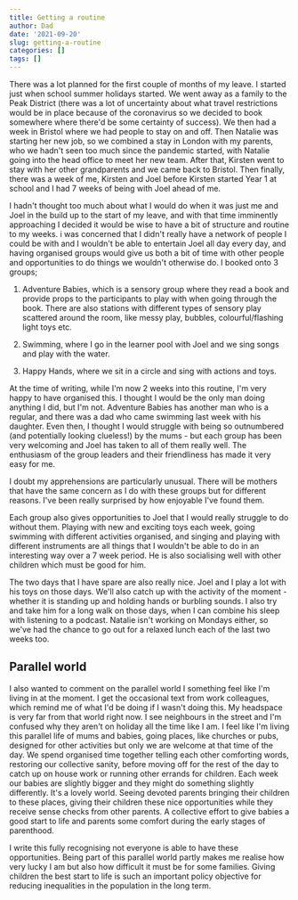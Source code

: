 ```yaml
---
title: Getting a routine
author: Dad
date: '2021-09-20'
slug: getting-a-routine
categories: []
tags: []
---
```


There was a lot planned for the first couple of months of my leave. I started just when school summer holidays started. We went away as a family to the Peak District (there was a lot of uncertainty about what travel restrictions would be in place because of the coronavirus so we decided to book somewhere where there'd be some certainty of success). We then had a week in Bristol where we had people to stay on and off. Then Natalie was starting her new job, so we combined a stay in London with my parents, who we hadn't seen too much since the pandemic started, with Natalie going into the head office to meet her new team. After that, Kirsten went to stay with her other grandparents and we came back to Bristol. Then finally, there was a week of me, Kirsten and Joel before Kirsten started Year 1 at school and I had 7 weeks of being with Joel ahead of me.

I hadn't thought too much about what I would do when it was just me and Joel in the build up to the start of my leave, and with that time imminently approaching I decided it would be wise to have a bit of structure and routine to my weeks. i was concerned that I didn't really have a network of people I could be with and I wouldn't be able to entertain Joel all day every day, and having organised groups would give us both a bit of time with other people and opportunities to do things we wouldn't otherwise do. I booked onto 3 groups; 

1. Adventure Babies, which is a sensory group where they read a book and provide props to the participants to play with when going through the book. There are also stations with different types of sensory play scattered around the room, like messy play, bubbles, colourful/flashing light toys etc.

2. Swimming, where I go in the learner pool with Joel and we sing songs and play with the water.

3. Happy Hands, where we sit in a circle and sing with actions and toys.

At the time of writing, while I'm now 2 weeks into this routine, I'm very happy to have organised this. I thought I would be the only man doing anything I did, but I'm not. Adventure Babies has another man who is a regular, and there was a dad who came swimming last week with his daughter. Even then, I thought I would struggle with being so outnumbered (and potentially looking clueless!) by the mums - but each group has been very welcoming and Joel has taken to all of them really well. The enthusiasm of the group leaders and their friendliness has made it very easy for me. 

I doubt my apprehensions are particularly unusual. There will be mothers that have the same concern as I do with these groups but for different reasons. I've been really surprised by how enjoyable I've found them.

Each group also gives opportunities to Joel that I would really struggle to do without them. Playing with new and exciting toys each week, going swimming with different activities organised, and singing and playing with different instruments are all things that I wouldn't be able to do in an interesting way over a 7 week period. He is also socialising well with other children which must be good for him.

The two days that I have spare are also really nice. Joel and I play a lot with his toys on those days. We'll also catch up with the activity of the moment - whether it is standing up and holding hands or burbling sounds. I also try and take him for a long walk on those days, when I can combine his sleep with listening to a podcast. Natalie isn't working on Mondays either, so we've had the chance to go out for a relaxed lunch each of the last two weeks too.

## Parallel world

I also wanted to comment on the parallel world I something feel like I'm living in at the moment. I get the occasional text from work colleagues, which remind me of what I'd be doing if I wasn't doing this. My headspace is very far from that world right now. I see neighbours in the street and I'm confused why they aren't on holiday all the time like I am. I feel like I'm living this parallel life of mums and babies, going places, like churches or pubs, designed for other activities but only we are welcome at that time of the day. We spend organised time together telling each other comforting words, restoring our collective sanity, before moving off for the rest of the day to catch up on house work or running other errands for children. Each week our babies are slightly bigger and they might do something slightly differently. It's a lovely world. Seeing devoted parents bringing their children to these places, giving their children these nice opportunities while they receive sense checks from other parents. A collective effort to give babies a good start to life and parents some comfort during the early stages of parenthood.

I write this fully recognising not everyone is able to have these opportunities. Being part of this parallel world partly makes me realise how very lucky I am but also how difficult it must be for some families. Giving children the best start to life is such an important policy objective for reducing inequalities in the population in the long term.